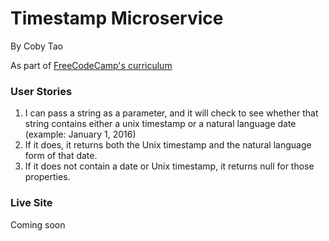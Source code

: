 # Timestamp Microservice
By Coby Tao

As part of [FreeCodeCamp's curriculum](https://www.freecodecamp.com/challenges/timestamp-microservice)

### User Stories
1. I can pass a string as a parameter, and it will check to see whether that string contains either a unix timestamp or a natural language date (example: January 1, 2016)
2. If it does, it returns both the Unix timestamp and the natural language form of that date.
3. If it does not contain a date or Unix timestamp, it returns null for those properties.

### Live Site
Coming soon